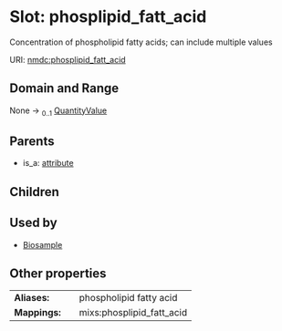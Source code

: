 
# Slot: phosplipid_fatt_acid


Concentration of phospholipid fatty acids; can include multiple values

URI: [nmdc:phosplipid_fatt_acid](https://microbiomedata/meta/phosplipid_fatt_acid)


## Domain and Range

None &#8594;  <sub>0..1</sub> [QuantityValue](QuantityValue.md)

## Parents

 *  is_a: [attribute](attribute.md)

## Children


## Used by

 * [Biosample](Biosample.md)

## Other properties

|  |  |  |
| --- | --- | --- |
| **Aliases:** | | phospholipid fatty acid |
| **Mappings:** | | mixs:phosplipid_fatt_acid |

